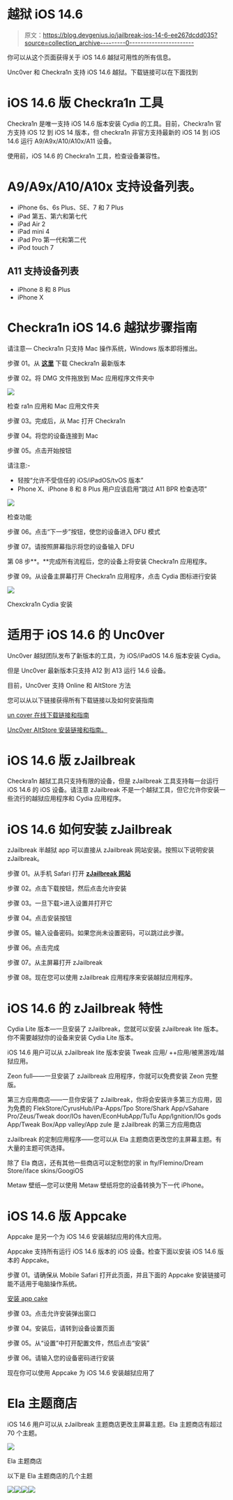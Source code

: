 # 越狱 iOS 14.6

> 原文：<https://blog.devgenius.io/jailbreak-ios-14-6-ee267dcdd035?source=collection_archive---------0----------------------->

你可以从这个页面获得关于 iOS 14.6 越狱可用性的所有信息。

Unc0ver 和 Checkra1n 支持 iOS 14.6 越狱。下载链接可以在下面找到

# iOS 14.6 版 Checkra1n 工具

Checkra1n 是唯一支持 iOS 14.6 版本安装 Cydia 的工具。目前，Checkra1n 官方支持 iOS 12 到 iOS 14 版本，但 checkra1n 非官方支持最新的 iOS 14 到 iOS 14.6 运行 A9/A9x/A10/A10x/A11 设备。

使用前，iOS 14.6 的 Checkra1n 工具，检查设备兼容性。

# A9/A9x/A10/A10x 支持设备列表。

*   iPhone 6s、6s Plus、SE、7 和 7 Plus
*   iPad 第五、第六和第七代
*   iPad Air 2
*   iPad mini 4
*   iPad Pro 第一代和第二代
*   iPod touch 7

## A11 支持设备列表

*   iPhone 8 和 8 Plus
*   iPhone X

# Checkra1n iOS 14.6 越狱步骤指南

请注意— Checkra1n 只支持 Mac 操作系统，Windows 版本即将推出。

步骤 01。从 [**这里**](https://checkra.in/) 下载 Checkra1n 最新版本

步骤 02。将 DMG 文件拖放到 Mac 应用程序文件夹中

![](img/ee5a8d7960dc1370abfc72dc49f4ea19.png)

检查 ra1n 应用和 Mac 应用文件夹

步骤 03。完成后，从 Mac 打开 Checkra1n

步骤 04。将您的设备连接到 Mac

步骤 05。点击开始按钮

请注意:-

*   轻按“允许不受信任的 iOS/iPadOS/tvOS 版本”
*   Phone X、iPhone 8 和 8 Plus 用户应该启用“跳过 A11 BPR 检查选项”

![](img/43fbcc3d6740cccdabba1c087a14207e.png)

检查功能

步骤 06。点击“下一步”按钮，使您的设备进入 DFU 模式

步骤 07。请按照屏幕指示将您的设备输入 DFU

第 08 步**。**完成所有流程后，您的设备上将安装 Checkra1n 应用程序。

步骤 09。从设备主屏幕打开 Checkra1n 应用程序，点击 Cydia 图标进行安装

![](img/06620320f9a2838f7b82c7861ceb0efd.png)

Chexckra1n Cydia 安装

# 适用于 iOS 14.6 的 Unc0ver

Unc0ver 越狱团队发布了新版本的工具，为 iOS/iPadOS 14.6 版本安装 Cydia。

但是 Unc0ver 最新版本只支持 A12 到 A13 运行 14.6 设备。

目前，Unc0ver 支持 Online 和 AltStore 方法

您可以从以下链接获得所有下载链接以及如何安装指南

[un cover 在线下载链接和指南](https://silzee.com/unc0ver/)

[Unc0ver AltStore 安装链接和指南。](https://silzee.com/unc0ver/)

# iOS 14.6 版 zJailbreak

Checkra1n 越狱工具只支持有限的设备，但是 zJailbreak 工具支持每一台运行 iOS 14.6 的 iOS 设备。请注意 zJailbreak 不是一个越狱工具，但它允许你安装一些流行的越狱应用程序和 Cydia 应用程序。

# iOS 14.6 如何安装 zJailbreak

zJailbreak 半越狱 app 可以直接从 zJailbreak 网站安装。按照以下说明安装 zJailbreak。

步骤 01。从手机 Safari 打开 [**zJailbreak 网站**](https://zjailbreak.com/)

步骤 02。点击下载按钮，然后点击允许安装

步骤 03。一旦下载>进入设置并打开它

步骤 04。点击安装按钮

步骤 05。输入设备密码。如果您尚未设置密码，可以跳过此步骤。

步骤 06。点击完成

步骤 07。从主屏幕打开 zJailbreak

步骤 08。现在您可以使用 zJailbreak 应用程序来安装越狱应用程序。

# iOS 14.6 的 zJailbreak 特性

Cydia Lite 版本—一旦安装了 zJailbreak，您就可以安装 zJailbreak lite 版本。你不需要越狱你的设备来安装 Cydia Lite 版本。

iOS 14.6 用户可以从 zJailbreak lite 版本安装 Tweak 应用/ ++应用/被黑游戏/越狱应用。

Zeon full——一旦安装了 zJailbreak 应用程序，你就可以免费安装 Zeon 完整版。

第三方应用商店——一旦你安装了 zJailbreak，你将会安装许多第三方应用，因为免费的 FlekStore/CyrusHub/iPa-Apps/Tpo Store/Shark App/vSahare Pro/Zeus/Tweak door/IOs haven/EconHubApp/TuTu App/Ignition/IOs gods App/Tweak Box/App valley/App zule 是 zJailbreak 的第三方应用商店

zJailbreak 的定制应用程序——您可以从 Ela 主题商店更改您的主屏幕主题。有大量的主题可供选择。

除了 Ela 商店，还有其他一些商店可以定制您的家 in fty/Flemino/Dream Store/iface skins/GoogiOS

Metaw 壁纸—您可以使用 Metaw 壁纸将您的设备转换为下一代 iPhone。

# iOS 14.6 版 Appcake

Appcake 是另一个为 iOS 14.6 安装越狱应用的伟大应用。

Appcake 支持所有运行 iOS 14.6 版本的 iOS 设备。检查下面以安装 iOS 14.6 版本的 Appcake。

步骤 01。请确保从 Mobile Safari 打开此页面，并且下面的 Appcake 安装链接可能不适用于电脑操作系统。

[安装 app cake](https://silzee.com/appcake/jbplist/AppCake_pilist-01.php)

步骤 03。点击允许安装弹出窗口

步骤 04。安装后，请转到设备设置页面

步骤 05。从“设置”中打开配置文件，然后点击“安装”

步骤 06。请输入您的设备密码进行安装

现在你可以使用 Appcake 为 iOS 14.6 安装越狱应用了

# Ela 主题商店

iOS 14.6 用户可以从 zJailbreak 主题商店更改主屏幕主题。Ela 主题商店有超过 70 个主题。

![](img/558e4abc72a186fabe37188b3a1fb8b1.png)

Ela 主题商店

以下是 Ela 主题商店的几个主题

![](img/477af3e67a862447beaf42dd5d59006b.png)![](img/5a772f6f9e65929d911fca17792532f0.png)![](img/fd2662de325074299667d4d8352e173c.png)![](img/bb3385669ee0be940ecbcb98c984488a.png)